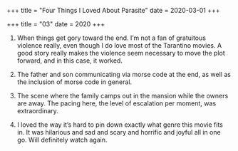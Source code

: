 +++
title = "Four Things I Loved About Parasite"
date = 2020-03-01
+++

+++
title = "03"
date = 2020
+++

1. When things get gory toward the end. I’m not a fan of gratuitous violence really, even though I do love most of the Tarantino movies. A good story really makes the violence seem necessary to move the plot forward, and in this case, it worked.

2. The father and son communicating via morse code at the end, as well as the inclusion of morse code in general.

3. The scene where the family camps out in the mansion while the owners are away. The pacing here, the level of escalation per moment, was extraordinary.

4. I loved the way it’s hard to pin down exactly what genre this movie fits in. It was hilarious and sad and scary and horrific and joyful all in one go. Will definitely watch again.